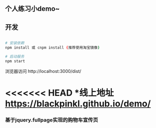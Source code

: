 ## 个人练习小demo~

## 开发

```bash

# 安装依赖
npm install 或 cnpm install (推荐使用淘宝镜像)

# 启动服务
npm start
```
浏览器访问 http://localhost:3000/dist/

<<<<<<< HEAD
*线上地址 https://blackpinkl.github.io/demo/
=======

### 基于jquery.fullpage实现的购物车宣传页

